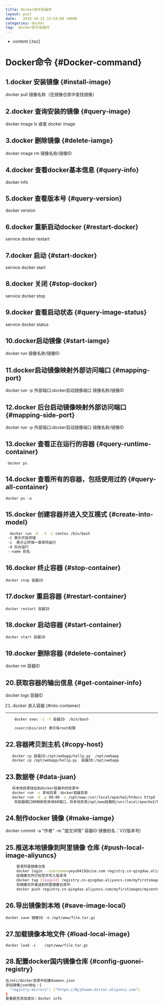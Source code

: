 ```yaml
---
title: Docker命令及操作
layout: post
date:   2018-10-23 13:54:00 +0800
categories: docker
tag:  Docker命令及操作
---
```


* content
{:toc}

Docker命令                     {#Docker-command}     
====================================

1.docker 安装镜像              {#install-image}
------------------------------------

   docker pull 镜像名称（在镜像仓库中查找镜像）
   
2.docker 查询安装的镜像        {#query-image}
------------------------------------

   docker image ls  或者 docker image 
   
3.docker 删除镜像              {#delete-iamge}
------------------------------------

   docker image rm 镜像名称/镜像ID
   
4.docker 查看docker基本信息    {#query-info}
------------------------------------
   docker info 
   

5.docker 查看版本号            {#query-version}
------------------------------------
   docker version
   
6.docker 重新启动docker        {#restart-docker}
------------------------------------
   service docker restart
   
7.docker 启动                  {#start-docker}
------------------------------------

   service docker start
   
8.docker 关闭                  {#stop-docker}
------------------------------------

   service docker stop
   
9.docker 查看启动状态          {#query-image-status}
------------------------------------ 

   service docker status 
   
10.docker启动镜像              {#start-iamge}
------------------------------------

  docker run 镜像名称/镜像ID
  
11.docker启动镜像映射外部访问端口 {#mapping-port}
------------------------------------

  docker run -p 外部端口:docker启动镜像端口 镜像名称/镜像ID
  
12.docker 后台启动镜像映射外部访问端口 {#mapping-side-port}
------------------------------------

 docker run -p 外部端口:docker启动镜像端口 镜像名称/镜像ID 
 
13.docker 查看正在运行的容器     {#query-runtime-container}
------------------------------------

     docker ps
	 
14.docker 查看所有的容器，包括使用过的 {#query-all-container}
------------------------------------

    docker ps -a

15.docker 创建容器并进入交互模式 {#create-into-model}
------------------------------------
```bash
  docker run -d  -t -i centos /bin/bash
 -t 表示开启终端
 -i  表示让终端一直保持运行
 -d 后台运行
 --name 别名
``` 

16.docker 终止容器            {#stop-container}
------------------------------------

    docker stop 容器ID
	
17.docker 重启容器            {#restart-container}
------------------------------------

    docker restart 容器ID
	
18.docker 启动容器            {#start-container}
------------------------------------

    docker start 容器ID
	
19.docker 删除容器            {#delete-container}
------------------------------------

   docker rm 容器ID
   
20.获取容器的输出信息         {#get-container-info}
------------------------------------

   docker logs 容器ID
   
21. docker 进入容器           {#into-container}
------------------------------------
```bash
    docker exec -i -t 容器ID  /bin/bash

    /user/sbin/init 表示有root权限
```

22.容器拷贝到主机           {#copy-host}
------------------------------------
```bash
   docker cp 容器ID:/opt/webapp/hellp.py  /opt/webapp
   docker cp /opt/webapp/hellp.py  容器ID:/opt/webapp
```

23.数据卷               {#data-juan}
------------------------------------

```bash
   将本地目录挂在到docker容器中的目录中
   docker run -v 本地目录：docker容器目录
   docker run -d -p 80:80 -v /opt/www:/usr/local/apache2/htdocs httpd
    将容器端口80映射到本地80端口，将本地目录/opt/www挂载到/usr/local/apache2/htdocs，并启动httpd
```

24.制作docker 镜像            {#make-iamge}
------------------------------------
 
   docker commit -a "作者" -m "提交详情" 容器ID  镜像别名：V2(版本号)
   
25.推送本地镜像到阿里镜像 仓库    {#push-local-image-aliyuncs}
------------------------------------

```bash
     登录阿里镜像仓库
     docker login --username=yeyu0415@sina.com registry.cn-qingdao.aliyuncs.com
     给镜像文件打标签并写入版本号
     docker tag [ImageId] registry.cn-qingdao.aliyuncs.com/myfirstimages/mycentos:[镜像版本号]
     将镜像文件推送到阿里镜像仓库中
     docker push registry.cn-qingdao.aliyuncs.com/myfirstimages/mycentos:[镜像版本号]
```	 

26.导出镜像到本地               {#save-image-local}
------------------------------------

    docker save 镜像ID -o /opt/www/file.tar.gz
	
27.加载镜像本地文件             {#load-local-image}
------------------------------------

    docker load -i    /opt/www/file.tar.gz
	
28.配置docker国内镜像仓库        {#config-guonei-registry}
------------------------------------
```bash
在/etc/docker目录中创建daemon.json
添加镜像json地址：{
  "registry-mirrors": ["https://0yjdvwae.mirror.aliyuncs.com"]
}
查看是否添加成功：docker info
```







